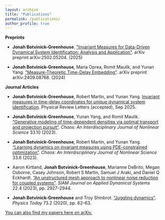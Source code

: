 ```yaml
---
layout: archive
title: "Publications"
permalink: /publications/
author_profile: true
---
```




**Preprints**


* **Jonah Botvinick-Greenhouse**. ["Invariant Measures for Data-Driven Dynamical System Identification: Analysis and Application"](https://arxiv.org/abs/2502.05204). arXiv preprint arXiv:2502.05204. (2025)

* **Jonah Botvinick-Greenhouse**, Maria Oprea, Romit Maulik, and Yunan Yang. ["Measure-Theoretic Time-Delay Embedding"](https://arxiv.org/abs/2409.08768). arXiv preprint arXiv:2409.08768. (2024)


**Journal Articles**

* **Jonah Botvinick-Greenhouse**, Robert Martin, and Yunan Yang. [Invariant measures in time-delay coordinates for unique dynamical system identification](https://arxiv.org/html/2412.00589v2). Physical Review Letters (accepted), Sep 2025.

* **Jonah Botvinick-Greenhouse**, Yunan Yang, and Romit Maulik. [“Generative modeling of time-dependent densities via optimal transport and projection pursuit”](https://pubs.aip.org/aip/cha/article-abstract/33/10/103108/2915710/Generative-modeling-of-time-dependent-densities?redirectedFrom=fulltext). *Chaos: An Interdisciplinary Journal of Nonlinear Science* 33.10 (2023).

* **Jonah Botvinick-Greenhouse**, Robert Martin, and Yunan Yang. [“Learning dynamics on invariant measures
using PDE-constrained optimization”](https://pubs.aip.org/aip/cha/article-abstract/33/6/063152/2900453/Learning-dynamics-on-invariant-measures-using-PDE?redirectedFrom=fulltext). *Chaos: An Interdisciplinary Journal of Nonlinear Science* 33.6 (2023).

* Aaron Kirtland, **Jonah Botvinick-Greenhouse**, Marianne DeBrito, Megan Osborne, Casey Johnson, Robert
S Martin, Samuel J Araki, and Daniel Q Eckhardt. [“An unstructured mesh approach to nonlinear noise reduction for coupled systems”](https://epubs.siam.org/doi/10.1137/22M152092X). *SIAM Journal on Applied Dynamical Systems* 22.4 (2023), pp. 2927–2944. 

* **Jonah Botvinick-Greenhouse** and Troy Shinbrot. [“Juggling dynamics”](https://pubs.aip.org/physicstoday/article/73/2/62/914452/Juggling-dynamicsWith-complex-throwing-patterns-of). *Physics Today* 73.2 (2020), pp. 62–63.

[You can also find my papers here on arXiv.](https://arxiv.org/search/?searchtype=author&query=Botvinick-Greenhouse%2C+J)
